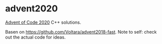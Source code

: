 # advent2020

[Advent of Code 2020](http://adventofcode.com/2020/) C++ solutions.

Basen on https://github.com/Voltara/advent2018-fast. Note to self: check out the actual code for ideas.

